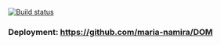 [![Build status](https://ci.appveyor.com/api/projects/status/4y5ipr8ri7ys6hk9/branch/master?svg=true)](https://ci.appveyor.com/project/maria-namira/DOM/branch/master)

### Deployment: https://github.com/maria-namira/DOM
